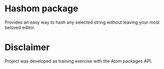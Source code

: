 # Hashom package

Provides an easy way to hash any selected string without leaving your most beloved editor.

# Disclaimer

Project was developed as training exercise with the Atom packages API.
